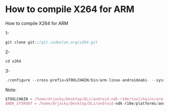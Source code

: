 # How to compile X264 for ARM
How to compile X264 for ARM

1-
```javascript
git clone git://git.videolan.org/x264.git
```

2-
```javascript
cd x264
```

3-
```javascript
./configure --cross-prefix=$TOOLCHAIN/bin/arm-linux-androideabi- --sysroot="$NDK_SYSROOT" --host=arm-linux --enable-pic --enable-static
```

Note: 

```javascript
$TOOLCHAIN = /home/drjacky/Desktop/DLz/android-ndk-r10e/toolchains/arm-linux-androideabi-4.8/prebuilt/linux-x86_64
$NDK_SYSROOT = /home/drjacky/Desktop/DLz/android-ndk-r10e/platforms/android-14/arch-arm
```
